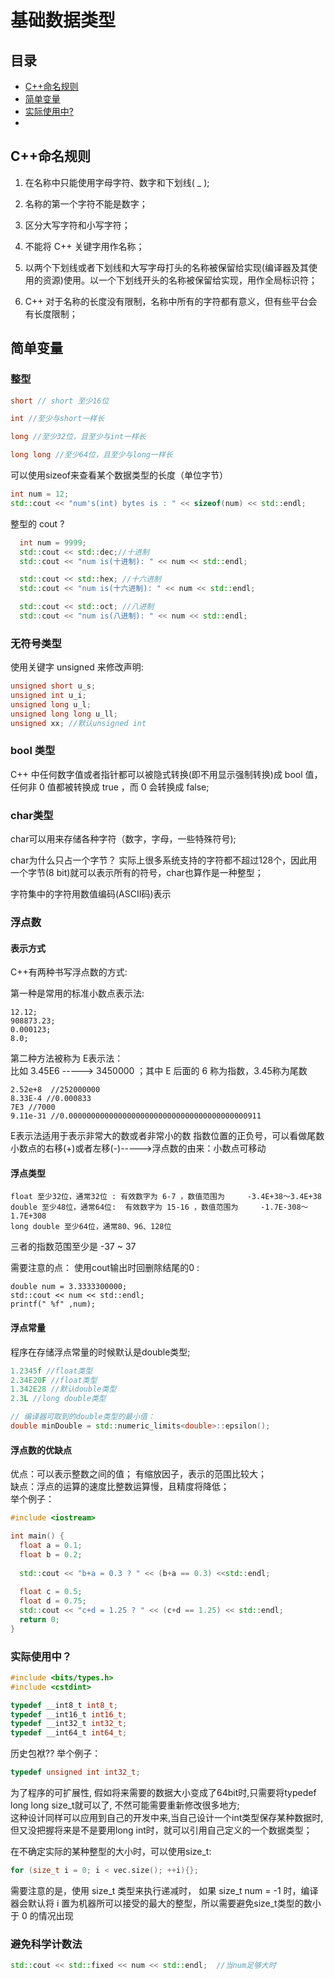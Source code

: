 # 基础数据类型
## 目录
- [C++命名规则](#c命名规则)
- [简单变量](#简单变量)
- [实际使用中?](#实际使用中)
- 
## C++命名规则
1. 在名称中只能使用字母字符、数字和下划线( \_ );  

2. 名称的第一个字符不能是数字；  

3. 区分大写字符和小写字符；  

4. 不能将 C++ 关键字用作名称；  

5. 以两个下划线或者下划线和大写字母打头的名称被保留给实现(编译器及其使用的资源)使用。以一个下划线开头的名称被保留给实现，用作全局标识符；  

6. C++ 对于名称的长度没有限制，名称中所有的字符都有意义，但有些平台会有长度限制；  

## 简单变量

### 整型

```cpp
short // short 至少16位

int //至少与short一样长

long //至少32位，且至少与int一样长

long long //至少64位，且至少与long一样长
```

可以使用sizeof来查看某个数据类型的长度（单位字节）
```cpp
int num = 12;
std::cout << "num's(int) bytes is : " << sizeof(num) << std::endl;
```

整型的 cout ?
```cpp
  int num = 9999;
  std::cout << std::dec;//十进制
  std::cout << "num is(十进制): " << num << std::endl;

  std::cout << std::hex; //十六进制
  std::cout << "num is(十六进制): " << num << std::endl;

  std::cout << std::oct; //八进制
  std::cout << "num is(八进制): " << num << std::endl;
```

### 无符号类型
使用关键字 unsigned 来修改声明:
```cpp
unsigned short u_s;
unsigned int u_i;
unsigned long u_l;
unsigned long long u_ll;
unsigned xx; //默认unsigned int
```
### bool 类型
C++ 中任何数字值或者指针都可以被隐式转换(即不用显示强制转换)成 bool 值，任何非 0 值都被转换成 true ，而 0 会转换成 false;

### char类型
char可以用来存储各种字符（数字，字母，一些特殊符号);  

char为什么只占一个字节？ 
实际上很多系统支持的字符都不超过128个，因此用一个字节(8 bit)就可以表示所有的符号，char也算作是一种整型；    

字符集中的字符用数值编码(ASCII码)表示


### 浮点数

#### 表示方式
C++有两种书写浮点数的方式:  

第一种是常用的标准小数点表示法:
```
12.12;
908873.23;
0.000123;
8.0;
```
第二种方法被称为 E表示法：  
比如 3.45E6 -----> 3450000 ；其中 E 后面的 6 称为指数，3.45称为尾数  
```
2.52e+8  //252000000
8.33E-4 //0.000833
7E3 //7000
9.11e-31 //0.0000000000000000000000000000000000000000911
```
E表示法适用于表示非常大的数或者非常小的数
指数位置的正负号，可以看做尾数小数点的右移(+)或者左移(-)----->浮点数的由来：小数点可移动

#### 浮点类型
```
float 至少32位，通常32位 : 有效数字为 6-7 ，数值范围为     -3.4E+38～3.4E+38
double 至少48位，通常64位:  有效数字为 15-16 ，数值范围为     -1.7E-308～1.7E+308
long double 至少64位，通常80、96、128位
```
三者的指数范围至少是 -37 ~ 37

需要注意的点：
使用cout输出时回删除结尾的0 :  
```
double num = 3.3333300000;
std::cout << num << std::endl;
printf(" %f" ,num);
```

#### 浮点常量
程序在存储浮点常量的时候默认是double类型;  
```c++
1.2345f //float类型
2.34E20F //float类型
1.342E28 //默认double类型
2.3L //long double类型

// 编译器可取到的double类型的最小值：
double minDouble = std::numeric_limits<double>::epsilon();

```

#### 浮点数的优缺点
优点：可以表示整数之间的值；  有缩放因子，表示的范围比较大；    
缺点：浮点的运算的速度比整数运算慢，且精度将降低；  
举个例子：  
```cpp
#include <iostream>

int main() {
  float a = 0.1;
  float b = 0.2;
  
  std::cout << "b+a = 0.3 ? " << (b+a == 0.3) <<std::endl;
  
  float c = 0.5;
  float d = 0.75;
  std::cout << "c+d = 1.25 ? " << (c+d == 1.25) << std::endl;
  return 0;
}

```
### 实际使用中？

```c++
#include <bits/types.h>
#include <cstdint>

typedef __int8_t int8_t;
typedef __int16_t int16_t;
typedef __int32_t int32_t;
typedef __int64_t int64_t;
```
历史包袱??
举个例子：
```c++
typedef unsigned int int32_t;

```
为了程序的可扩展性, 假如将来需要的数据⼤⼩变成了64bit时,只需要将typedef long long size_t就可以了, 不然可能需要重新修改很多地方;  
这种设计同样可以应⽤到⾃⼰的开发中来,当⾃⼰设计⼀个int类型保存某种数据时,但⼜没把握将来是不是要⽤long int时，就可以引用自己定义的一个数据类型；  

在不确定实际的某种整型的大小时，可以使用size_t:
```c++
for (size_t i = 0; i < vec.size(); ++i){};
```
需要注意的是，使用 size_t 类型来执行递减时， 如果 size_t num = -1 时，编译器会默认将 i 置为机器所可以接受的最大的整型，所以需要避免size_t类型的数小于 0 的情况出现

### 避免科学计数法
```c++
std::cout << std::fixed << num << std::endl;  //当num足够大时
```
